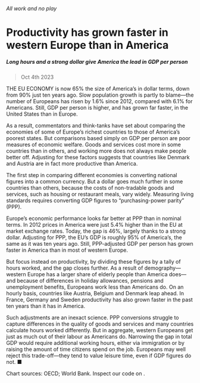 ###### All work and no play
# Productivity has grown faster in western Europe than in America 
##### Long hours and a strong dollar give America the lead in GDP per person 
> Oct 4th 2023 


THE EU ECONOMY is now 65% the size of America’s in dollar terms, down from 90% just ten years ago. Slow population growth is partly to blame—the number of Europeans has risen by 1.6% since 2012, compared with 6.1% for Americans. Still, GDP per person is higher, and has grown far faster, in the United States than in Europe.
As a result, commentators and think-tanks have set about comparing the economies of some of Europe’s richest countries to those of America’s poorest states. But comparisons based simply on GDP per person are poor measures of economic welfare. Goods and services cost more in some countries than in others, and working more does not always make people better off. Adjusting for these factors suggests that countries like Denmark and Austria are in fact more productive than America.
The first step in comparing different economies is converting national figures into a common currency. But a dollar goes much further in some countries than others, because the costs of non-tradable goods and services, such as housing or restaurant meals, vary widely. Measuring living standards requires converting GDP figures to “purchasing-power parity” (PPP).


Europe’s economic performance looks far better at PPP than in nominal terms. In 2012 prices in America were just 5.4% higher than in the EU at market exchange rates. Today, the gap is 46%, largely thanks to a strong dollar. Adjusting for PPP, the EU’s GDP is roughly 95% of America’s, the same as it was ten years ago. Still, PPP-adjusted GDP per person has grown faster in America than in most of western Europe.
But focus instead on productivity, by dividing these figures by a tally of hours worked, and the gap closes further. As a result of demography—western Europe has a larger share of elderly people than America does—and because of differences in holiday allowances, pensions and unemployment benefits, Europeans work less than Americans do. On an hourly basis, countries like Austria, Belgium and Denmark leap ahead. In France, Germany and Sweden productivity has also grown faster in the past ten years than it has in America.


Such adjustments are an inexact science. PPP conversions struggle to capture differences in the quality of goods and services and many countries calculate hours worked differently. But in aggregate, western Europeans get just as much out of their labour as Americans do. Narrowing the gap in total GDP would require additional working hours, either via immigration or by raising the amount of time citizens spend on the job. Europeans may well reject this trade-off—they tend to value leisure time, even if GDP figures do not. ■
Chart sources: OECD; World Bank. Inspect our code on .

